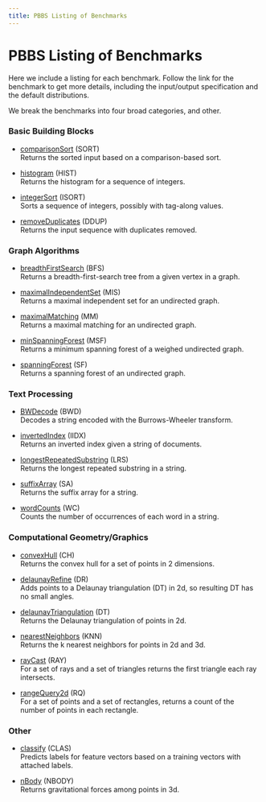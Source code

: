 ```yaml
---
title: PBBS Listing of Benchmarks 
---
```


#  PBBS Listing of Benchmarks

Here we include a listing for each benchmark.   Follow the link for
the benchmark to get more details, including the input/output
specification and the default distributions.

We break the benchmarks into four broad categories, and other.

### Basic Building Blocks

- [comparisonSort](comparisonSort.html) (SORT)  
Returns the sorted input based on a comparison-based sort.

- [histogram](histogram.html) (HIST)  
Returns the histogram for a sequence of integers.

- [integerSort](integerSort.html) (ISORT)  
Sorts a sequence of integers, possibly with tag-along values. 

- [removeDuplicates](removeDuplicates) (DDUP)  
Returns the input sequence with duplicates removed.

### Graph Algorithms

- [breadthFirstSearch](breadthFirstSearch.html) (BFS)  
Returns a breadth-first-search tree from a given vertex in a graph.

- [maximalIndependentSet](maximalIndependentSet.html) (MIS)  
Returns a maximal independent set for an undirected graph. 

- [maximalMatching](maximalMatching.html) (MM)  
Returns a maximal matching for an undirected graph. 

- [minSpanningForest](minSpanningForest.html) (MSF)  
Returns a minimum spanning forest of a weighed undirected graph. 

- [spanningForest](spanningForest.html) (SF)  
Returns a spanning forest of an undirected graph. 

### Text Processing

- [BWDecode](BWDecode.html) (BWD)  
Decodes a string encoded with the Burrows-Wheeler transform.

- [invertedIndex](invertedIndex.html) (IIDX)  
Returns an inverted index given  a string of documents.

- [longestRepeatedSubstring](longestRepeatedSubstring.html) (LRS)  
Returns the longest repeated substring in a string.

- [suffixArray](suffixArray.html) (SA)  
Returns the suffix array for a string. 

- [wordCounts](wordCounts.html) (WC)  
Counts the number of occurrences of each word in a string. 

### Computational Geometry/Graphics

- [convexHull](convexHull.html) (CH)  
Returns the convex hull for a set of points in 2 dimensions.

- [delaunayRefine](delaunayRefine.html) (DR)  
Adds points to a Delaunay triangulation (DT) in 2d, so resulting DT has no 
small angles. 

- [delaunayTriangulation](delaunayTriangulation.html) (DT)  
Returns the Delaunay triangulation of points in 2d. 

- [nearestNeighbors](nearestNeighbors.html) (KNN)  
Returns the k nearest neighbors for points in 2d and 3d. 

- [rayCast](rayCast.html) (RAY)  
For a set of rays and a set of triangles returns the first triangle 
each ray intersects. 

- [rangeQuery2d](rangeQuery2d) (RQ)  
For a set of points and a set of rectangles, returns a count of the number of 
points in each rectangle. 

### Other

- [classify](classify.html) (CLAS)  
Predicts labels for feature vectors based on a training vectors with attached labels.

- [nBody](nBody.html) (NBODY)  
Returns gravitational forces among points in 3d. 
